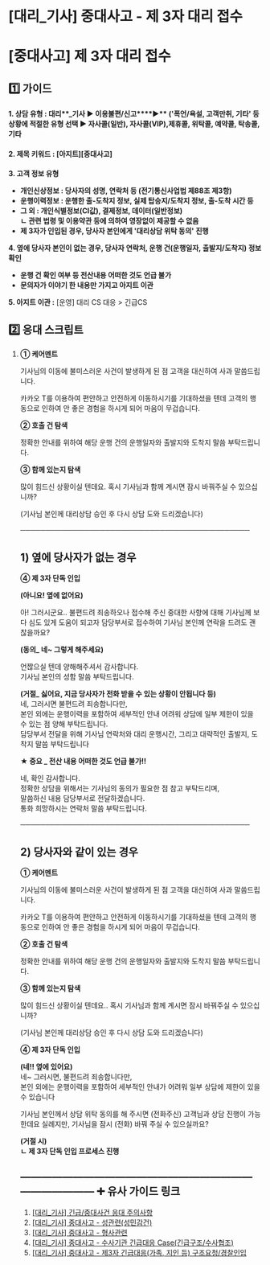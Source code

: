 # [대리_기사] 중대사고 - 제 3자 대리 접수

**[중대사고] 제 3자 대리 접수**
=====================

**1️⃣ 가이드**
-----------

#### **1. 상담 유형 : 대리****\_기사 ▶ 이용불편/신고****▶** **('폭언/욕설, 고객만취, 기타' 등 상황에 적절한 유형 선택 ▶ 자사콜(일반), 자사콜(VIP),제휴콜, 위탁콜, 예약콜, 탁송콜, 기타**

#### **2. 제목 키워드 : [아지트][중대사고]**

**3. 고객 정보 유형**

* **개인신상정보 : 당사자의 성명, 연락처 등 (전기통신사업법 제88조 제3항)**
* **운행이력정보 : 운행한 출-도착지 정보, 실제 탑승지/도착지 정보, 출-도착 시간 등**
* **그 외 : 개인식별정보(CI값), 결제정보, 데이터(일반정보)  
  ㄴ 관련 법령 및 이용약관 등에 의하여 영장없이 제공할 수 없음**
* **제 3자가 인입된 경우, 당사자 본인에게 '대리상담 위탁 동의' 진행**

**4. 옆에 당사자 본인이 없는 경우, 당사자 연락처, 운행 건(운행일자, 출발지/도착지) 정보 확인**

* **운행 건 확인 여부 등 전산내용 어떠한 것도 언급 불가**
* **문의자가 이야기 한 내용만 가지고 아지트 이관**

**5. 아지트 이관 :** [운영] 대리 CS 대응 > 긴급CS

**2️⃣ 응대 스크립트**
---------------

1. **① 케어멘트**

   기사님의 이동에 불미스러운 사건이 발생하게 된 점 고객을 대신하여 사과 말씀드립니다.

   카카오 T를 이용하여 편안하고 안전하게 이동하시기를 기대하셨을 텐데 고객의 행동으로 인하여 안 좋은 경험을 하시게 되어 마음이 무겁습니다.

   **② 호출 건 탐색**

   정확한 안내를 위하여 해당 운행 건의 운행일자와 출발지와 도착지 말씀 부탁드립니다.

   **③ 함께 있는지 탐색**

   많이 힘드신 상황이실 텐데요. 혹시 기사님과 함께 계시면 잠시 바꿔주실 수 있으십니까?

   (기사님 본인께 대리상담 승인 후 다시 상담 도와 드리겠습니다)

   ──────────────────────────────────────────────

   **1) 옆에 당사자가 없는 경우**
   --------------------

   **④ 제 3자 단독 인입**

   **(아니요! 옆에 없어요)**

   아! 그러시군요.. 불편드려 죄송하오나 접수해 주신 중대한 사항에 대해 기사님께 보다 심도 있게 도움이 되고자 담당부서로 접수하여 기사님 본인께 연락을 드려도 괜찮을까요?

   **(동의\_ 네~ 그렇게 해주세요)**

   언짢으실 텐데 양해해주셔서 감사합니다.   
   기사님 본인의 성함 말씀 부탁드립니다.

   **(거절\_ 싫어요, 지금 당사자가 전화 받을 수 있는 상황이 안됩니다 등)**  
   네, 그러시면 불편드려 죄송합니다만,   
   본인 외에는 운행이력을 포함하여 세부적인 안내 어려워 상담에 일부 제한이 있을 수 있는 점 양해 부탁드립니다.   
   담당부서 전달을 위해 기사님 연락처와 대리 운행시간, 그리고 대략적인 출발지, 도착지 말씀 부탁드립니다

   **★ 중요 \_ 전산 내용 어떠한 것도 언급 불가!!**

   네, 확인 감사합니다.   
   정확한 상담을 위해서는 기사님의 동의가 필요한 점 참고 부탁드리며,   
   말씀하신 내용 담당부서로 전달하겠습니다.  
   통화 희망하시는 연락처 말씀 부탁드립니다.

   ──────────────────────────────────────────────

   **2) 당사자와 같이 있는 경우**
   --------------------

   **① 케어멘트**

   기사님의 이동에 불미스러운 사건이 발생하게 된 점 고객을 대신하여 사과 말씀드립니다.

   카카오 T를 이용하여 편안하고 안전하게 이동하시기를 기대하셨을 텐데 고객의 행동으로 인하여 안 좋은 경험을 하시게 되어 마음이 무겁습니다.

   **② 호출 건 탐색**

   정확한 안내를 위하여 해당 운행 건의 운행일자와 출발지와 도착지 말씀 부탁드립니다.

   **③ 함께 있는지 탐색**

   많이 힘드신 상황이실 텐데요.. 혹시 기사님과 함께 계시면 잠시 바꿔주실 수 있으십니까?

   (기사님 본인께 대리상담 승인 후 다시 상담 도와 드리겠습니다)

   **④ 제 3자 단독 인입**

   **(네!! 옆에 있어요)**  
   네~ 그러시면, 불편드려 죄송합니다만,   
   본인 외에는 운행이력을 포함하여 세부적인 안내가 어려워 일부 상담에 제한이 있을 수 있습니다

   기사님 본인께서 상담 위탁 동의를 해 주시면 (전화주신) 고객님과 상담 진행이 가능한데요 실례지만, 기사님을 잠시 (전화) 바꿔 주실 수 있으실까요?

   **(거절 시)  
   ㄴ 제 3자 단독 인입 프로세스 진행**

   **―****―****―****―****―****―****―****―****―****―****―****―****―****―****―****―****―****―****―****―****―****―****―****―****―****―****―****―****―** **➕ 유사 가이드 링크**
   -----------------------------------------------------------------------------------------------------------------------------------------------------------------

   1. [[대리\_기사] 긴급/중대사건 응대 주의사항](https://kakaomobilitysupport.zendesk.com/hc/ko/articles/32731481621529)
   2. [[대리\_기사] 중대사고 - 성관련(성민감건)](https://kakaomobilitysupport.zendesk.com/hc/ko/articles/32730904079897)
   3. [[대리\_기사] 중대사고 - 형사관련](https://kakaomobilitysupport.zendesk.com/hc/ko/articles/32730369003801)
   4. [[대리\_기사] 중대사고 - 수사기관 긴급대응 Case(긴급구조/수사협조)](https://kakaomobilitysupport.zendesk.com/hc/ko/articles/32729324106905)
   5. [[대리\_기사] 중대사고 - 제3자 긴급대응(가족, 지인 등) 구조요청/경찰인입](https://kakaomobilitysupport.zendesk.com/hc/ko/articles/32728807709081)